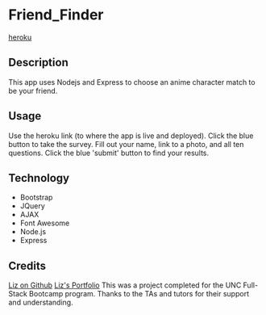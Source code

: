 # Friend_Finder

[heroku](https://uncbootcampfriendfinder.herokuapp.com/)

## Description

This app uses Nodejs and Express to choose an anime character match to be your friend.

## Usage

Use the heroku link (to where the app is live and deployed). Click the blue button to take the survey. Fill out your name, link to a photo, and all ten questions. Click the blue 'submit' button to find your results.

## Technology

- Bootstrap
- JQuery
- AJAX
- Font Awesome
- Node.js
- Express

## Credits

[Liz on Github](https://github.com/lizharris90210)
[Liz's Portfolio](https://lizharris90210.github.io/lizharris/)
This was a project completed for the UNC Full-Stack Bootcamp program. Thanks to the TAs and tutors for their support and understanding.
